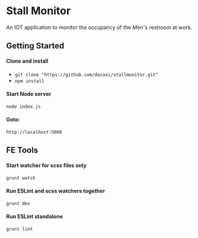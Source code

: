 # Stall Monitor

An IOT application to monitor the occupancy of the Men's restroom at work.
 
## Getting Started

#### Clone and install
* `git clone "https://github.com/dasavi/stallmonitor.git"`
* `npm install`

#### Start Node server
`node index.js`

#### Goto:
`http://localhost:5000`

## FE Tools
#### Start watcher for scss files only
`grunt watch`

#### Run ESLint and scss watchers together
`grunt dev`

#### Run ESLint standalone
`grunt lint`
